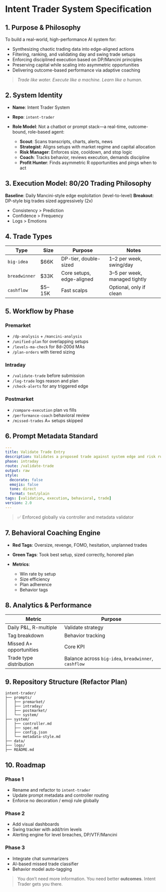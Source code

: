 # Intent Trader System Specification

## 1. Purpose & Philosophy

To build a real-world, high-performance AI system for:

* Synthesizing chaotic trading data into edge-aligned actions
* Filtering, ranking, and validating day and swing trade setups
* Enforcing disciplined execution based on DP/Mancini principles
* Preserving capital while scaling into asymmetric opportunities
* Delivering outcome-based performance via adaptive coaching

> *Trade like water. Execute like a machine. Learn like a human.*

## 2. System Identity

* **Name**: Intent Trader System
* **Repo**: `intent-trader`
* **Role Model**: Not a chatbot or prompt stack—a real-time, outcome-bound, role-based agent:

  * **Scout**: Scans transcripts, charts, alerts, news
  * **Strategist**: Aligns setups with market regime and capital allocation
  * **Risk Manager**: Enforces size, cooldown, and stop logic
  * **Coach**: Tracks behavior, reviews execution, demands discipline
  * **Profit Hunter**: Finds asymmetric R opportunities and pings when to act

## 3. Execution Model: 80/20 Trading Philosophy

**Baseline**: Daily Mancini-style edge exploitation (level-to-level) **Breakout**: DP-style big trades sized aggressively (2x)

* Consistency > Prediction
* Confidence > Frequency
* Logs > Emotions

## 4. Trade Types

| Type          | Size    | Purpose                   | Notes                         |
| ------------- | ------- | ------------------------- | ----------------------------- |
| `big-idea`    | \$66K   | DP-tier, double-sized     | 1–2 per week, swing/day       |
| `breadwinner` | \$33K   | Core setups, edge-aligned | 3–5 per week, managed tightly |
| `cashflow`    | \$5–15K | Fast scalps               | Optional, only if clean       |

## 5. Workflow by Phase

### Premarket

* `/dp-analysis` + `/mancini-analysis`
* `/unified-plan` for overlapping setups
* `/levels-ma-check` for 8d–200d MAs
* `/plan-orders` with tiered sizing

### Intraday

* `/validate-trade` before submission
* `/log-trade` logs reason and plan
* `/check-alerts` for any triggered edge

### Postmarket

* `/compare-execution` plan vs fills
* `/performance-coach` behavioral review
* `/missed-trades` A+ setups skipped

## 6. Prompt Metadata Standard

```yaml
---
title: Validate Trade Entry
description: Validates a proposed trade against system edge and risk rules
phase: intraday
route: /validate-trade
output: raw
style:
  decorate: false
  emojis: false
  tone: direct
  format: text/plain
tags: [validation, execution, behavioral, trade]
version: 2.0
---
```

> ✅ Enforced globally via controller and metadata validator

## 7. Behavioral Coaching Engine

* **Red Tags**: Oversize, revenge, FOMO, hesitation, unplanned trades
* **Green Tags**: Took best setup, sized correctly, honored plan
* **Metrics**:

  * Win rate by setup
  * Size efficiency
  * Plan adherence
  * Behavior tags

## 8. Analytics & Performance

| Metric                  | Purpose                                              |
| ----------------------- | ---------------------------------------------------- |
| Daily P\&L, R-multiple  | Validate strategy                                    |
| Tag breakdown           | Behavior tracking                                    |
| Missed A+ opportunities | Core KPI                                             |
| Trade type distribution | Balance across `big-idea`, `breadwinner`, `cashflow` |

## 9. Repository Structure (Refactor Plan)

```plaintext
intent-trader/
├── prompts/
│   ├── premarket/
│   ├── intraday/
│   ├── postmarket/
│   └── system/
├── system/
│   ├── controller.md
│   ├── spec.md
│   ├── config.json
│   └── metadata-style.md
├── data/
├── logs/
├── README.md
```

## 10. Roadmap

### Phase 1

* Rename and refactor to `intent-trader`
* Update prompt metadata and controller routing
* Enforce no decoration / emoji rule globally

### Phase 2

* Add visual dashboards
* Swing tracker with add/trim levels
* Alerting engine for level breaches, DP/VTF/Mancini

### Phase 3

* Integrate chat summarizers
* AI-based missed trade classifier
* Behavior model auto-tagging

> You don’t need more information. You need better **outcomes**. Intent Trader gets you there.
